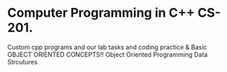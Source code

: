 # Computer Programming in  C++ CS-201.
Custom cpp programs and our lab tasks and coding practice
 & Basic OBJECT ORIENTED CONCEPTS!! 
 Object Oriented Programming 
 Data Strcutures 
